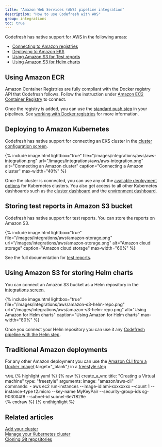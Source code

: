 ```yaml
---
title: "Amazon Web Services (AWS) pipeline integration"
description: "How to use Codefresh with AWS"
group: integrations
toc: true
---
```


Codefresh has native support for AWS in the following areas:

- [Connecting to Amazon registries]({{site.baseurl}}/docs/integrations/docker-registries/amazon-ec2-container-registry/)
- [Deploying to Amazon EKS]({{site.baseurl}}/docs/integrations/kubernetes/#adding-eks-cluster)
- [Using Amazon S3 for Test reports]({{site.baseurl}}/docs/testing/test-reports/#connecting-an-s3-bucket)
- [Using Amazon S3 for Helm charts]({{site.baseurl}}/docs/deployments/helm/add-helm-repository/#private-repository---s3)


## Using Amazon ECR

Amazon Container Registries are fully compliant with the Docker registry API that Codefresh follows. Follow the instruction under [Amazon EC2 Container Registry]({{site.baseurl}}/docs/integrations/docker-registries/amazon-ec2-container-registry/) to connect.

Once the registry is added, you can use the [standard push step]({{site.baseurl}}/docs/pipelines/steps/push/) in your pipelines. See [working with Docker registries]({{site.baseurl}}/docs/ci-cd-guides/working-with-docker-registries/) for more information.

## Deploying to Amazon Kubernetes

Codefresh has native support for connecting an EKS cluster in the [cluster configuration screen]({{site.baseurl}}/docs/integrations/kubernetes/#connect-a-kubernetes-cluster).

{% 
	include image.html 
	lightbox="true" 
file="/images/integrations/aws/aws-integration.png" 
url="/images/integrations/aws/aws-integration.png" 
alt="Connecting an Amazon cluster" 
caption="Connecting a Amazon cluster" 
max-width="40%" 
%}

Once the cluster is connected, you can use any of the [available deployment options]({{site.baseurl}}/docs/deployments/kubernetes/deployment-options-to-kubernetes/) for Kubernetes clusters. You also get access to all other Kubernetes dashboards such as the [cluster dashboard]({{site.baseurl}}/docs/deployments/kubernetes/manage-kubernetes/) and the [environment dashboard]({{site.baseurl}}/docs/deployments/kubernetes/environment-dashboard/).

## Storing test reports in Amazon S3 bucket

Codefresh has native support for test reports. You can store the reports on Amazon S3.

{% include
image.html
lightbox="true"
file="/images/integrations/aws/amazon-storage.png"
url="/images/integrations/aws/amazon-storage.png"
alt="Amazon cloud storage"
caption="Amazon cloud storage"
max-width="60%"
%}

See the full documentation for [test reports]({{site.baseurl}}/docs/testing/test-reports/).

## Using Amazon S3 for storing Helm charts

You can connect an Amazon S3 bucket as a Helm repository in the [integrations screen]({{site.baseurl}}/docs/deployments/helm/add-helm-repository/).

{% include
image.html
lightbox="true"
file="/images/integrations/aws/amazon-s3-helm-repo.png"
url="/images/integrations/aws/amazon-s3-helm-repo.png"
alt="Using Amazon for Helm charts"
caption="Using Amazon for Helm charts"
max-width="80%"
%}

Once you connect your Helm repository you can use it any [Codefresh pipeline with the Helm step]({{site.baseurl}}/docs/deployments/helm/using-helm-in-codefresh-pipeline/). 


## Traditional Amazon deployments

For any other Amazon deployment you can use the [Amazon CLI from a Docker image](https://hub.docker.com/r/amazon/aws-cli){:target="\_blank"} in a [freestyle step]({{site.baseurl}}/docs/pipelines/steps/freestyle/)

`YAML`
{% highlight yaml %}
{% raw %}
  create_a_vm:
    title: "Creating a Virtual machine"
    type: "freestyle"
    arguments:
      image: "amazon/aws-cli"
      commands:
        - aws ec2 run-instances --image-id ami-xxxxxxxx --count 1 --instance-type t2.micro --key-name MyKeyPair --security-group-ids sg-903004f8 --subnet-id subnet-6e7f829e  
{% endraw %}
{% endhighlight %}


## Related articles
[Add your cluster]({{site.baseurl}}/docs/integrations/kubernetes/#connect-a-kubernetes-cluster)  
[Manage your Kubernetes cluster]({{site.baseurl}}/docs/deployments/kubernetes/manage-kubernetes/)  
[Cloning Git repositories]({{site.baseurl}}/docs/example-catalog/ci-examples/git-checkout/)  

